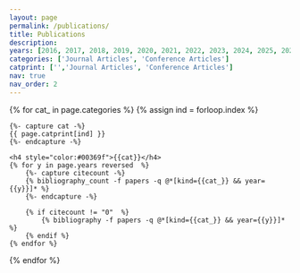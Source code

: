 ```yaml
---
layout: page
permalink: /publications/
title: Publications
description: 
years: [2016, 2017, 2018, 2019, 2020, 2021, 2022, 2023, 2024, 2025, 2026, 2027, 2028, 2029, 2030]
categories: ['Journal Articles', 'Conference Articles']
catprint: ['','Journal Articles', 'Conference Articles']
nav: true
nav_order: 2
---
```

<!-- _pages/publications.md -->
<div class="publications">

{% for cat_ in page.categories  %}
	{% assign ind = forloop.index %}

	{%- capture cat -%}
	{{ page.catprint[ind] }}
	{%- endcapture -%}
	
	<h4 style="color:#00369f">{{cat}}</h4>
	{% for y in page.years reversed  %}
		{%- capture citecount -%}
		{% bibliography_count -f papers -q @*[kind={{cat_}} && year={{y}}]* %}
		{%- endcapture -%}

		{% if citecount != "0"  %}
			{% bibliography -f papers -q @*[kind={{cat_}} && year={{y}}]* %}
		{% endif %}
	{% endfor %}
{% endfor %}

</div>
